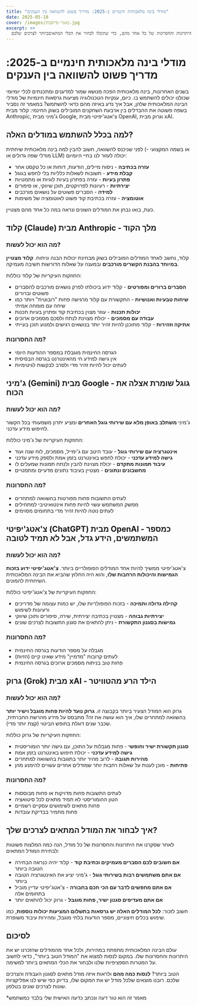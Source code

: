 ```yaml
---
title: "מודלי בינה מלאכותית חינמיים ב-2025: מדריך פשוט להשוואה בין הענקים"
date: 2025-05-10
cover: /images/באנר-פייסבוק.jpg
excerpt: >+
  רוצים להשתמש בבינה מלאכותית אבל לא יודעים איפה להתחיל? במאמר זה נשווה ביןהמודלים החינמיים המובילים של קלוד, צ'אטג'יפיטי, ג'מיני וגרוק, ונסביר בשפהפשוטה את היתרונות והחסרונות של כל אחד מהם, כדי שתוכלו לבחור את הכלי המתאיםביותר לצרכים שלכם.
---
```


# מודלי בינה מלאכותית חינמיים ב-2025: מדריך פשוט להשוואה בין הענקים

בשנים האחרונות, בינה מלאכותית הפכה מנושא שמור למדענים ומתכנתים לכלי יומיומי שכולנו יכולים להשתמש בו. כיום, ענקיות הטכנולוגיה מציעות גרסאות חינמיות של מודלי הבינה המלאכותית שלהן, אבל איך נדע באיזה מהם כדאי להשתמש? במאמר זה נסביר בשפה פשוטה את ההבדלים בין ארבעת השחקנים המובילים בשוק החינמי: קלוד מבית Anthropic, ג'מיני מבית Google, צ'אטג'יפיטי מבית OpenAI, וגרוק מבית xAI.

## למה בכלל להשתמש במודלים האלה?

לפני שניכנס להשוואה, חשוב להבין למה בינה מלאכותית שיחתית (או בשמה המקצועי - מודלי שפה גדולים או LLM) יכולה לעזור לנו בחיי היומיום:

- **עזרה בכתיבה** - ניסוח מיילים, הודעות, דוחות או כל טקסט אחר
- **קבלת מידע** - תשובות לשאלות כלליות בלי לחפש בגוגל
- **פתרון בעיות** - עזרה בפתרון בעיות לוגיות או מתמטיות
- **יצירתיות** - רעיונות לפרויקטים, תוכן שיווקי, או סיפורים
- **למידה** - הסברים פשוטים על נושאים מורכבים
- **אוטומציה** - עזרה בכתיבת קוד פשוט לאוטומציה של משימות

כעת, בואו נבחן את המודלים השונים ונראה במה כל אחד מהם מצטיין.

## קלוד (Claude) מבית Anthropic - מלך הקוד

### מה הוא יכול לעשות?

קלוד, נחשב לאחד המודלים המובילים בשוק מבחינת יכולות הבנה וניתוח. **קלוד מצטיין במיוחד בהבנת הקשרים מורכבים** ובמענה על שאלות הדורשות חשיבה מעמיקה.

החוזקות העיקריות של קלוד כוללות:

- **הסברים ברורים ומפורטים** - קלוד ידוע ביכולתו לפרק נושאים מורכבים להסברים פשוטים וברורים
- **שיחות טבעיות ואנושיות** - התקשורת עם קלוד מרגישה פחות "רובוטית" ויותר כמו שיחה עם מומחה אמיתי
- **יכולות תכנות** - עוזר מצוין בכתיבת קוד ופתרון בעיות תכנות
- **עבודה עם מסמכים** - יכולת מצוינת לנתח ולסכם מסמכים ארוכים
- **אתיקה וזהירות** - קלוד מתוכנן להיות זהיר יותר בנושאים רגישים ולמנוע תוכן בעייתי

### מה החסרונות?

- הגרסה החינמית מוגבלת במספר ההודעות היומי
- אין גישה למידע חי מהאינטרנט בגרסה הבסיסית
- לעתים יכול להיות זהיר מדי ולסרב לבקשות לגיטימיות

## ג'מיני (Gemini) מבית Google - גוגל שומרת אצלה את הכוח

### מה הוא יכול לעשות?

ג'מיני **משתלב באופן מלא עם שירותי גוגל האחרים** ומציע יתרון משמעותי בכל הקשור לחיפוש מידע עדכני.

החוזקות העיקריות של ג'מיני כוללות:

- **אינטגרציה עם שירותי גוגל** - עובד היטב עם ג'ימייל, מסמכים, לוח שנה ועוד
- **גישה למידע עדכני** - יכולת לחפש באינטרנט בזמן אמת ולספק מידע עדכני
- **עיבוד תמונות מתקדם** - יכולת מצוינת להבין ולנתח תמונות שמעלים לו
- **מחשבונים ונתונים** - מצטיין בעיבוד נתונים מדעיים ומתמטיים

### מה החסרונות?

- לעתים התשובות פחות מפורטות בהשוואה למתחרים
- ממשק המשתמש עשוי להיות פחות אינטואיטיבי למתחילים
- לעתים נוטה להיות זהיר מדי בתחומים מסוימים

## צ'אטג'יפיטי (ChatGPT) מבית OpenAI - כמספר המשתמשים, הידע גדל, אבל לא תמיד לטובה

### מה הוא יכול לעשות?

צ'אטג'יפיטי ממשיך להיות אחד המודלים הפופולריים ביותר. **צ'אטג'יפיטי ידוע בזכות הגמישות והיכולות הרחבות שלו**, והוא היה החלוץ שהביא את הבינה המלאכותית השיחתית להמונים.

החוזקות העיקריות של צ'אטג'יפיטי כוללות:

- **קהילה גדולה ותמיכה** - בזכות הפופולריות שלו, יש כמות עצומה של מדריכים ורעיונות לשימוש
- **יצירתיות גבוהה** - מצטיין בכתיבה יצירתית, שירה, סיפורים ותוכן שיווקי
- **גמישות בסגנון התקשורת** - ניתן להתאים את סגנון התשובות לצרכים שונים

### מה החסרונות?

- מגבלה על מספר הודעות בגרסה החינמית
- לעתים קרובות "מדמיין" מידע שאינו קיים (הזיות)
- פחות טוב בניתוח מסמכים ארוכים בגרסה החינמית

## גרוק (Grok) מבית xAI - הילד הרע מהטוויטר

### מה הוא יכול לעשות?

גרוק הוא המודל הצעיר ביותר בקבוצה זו. **גרוק נועד להיות פחות מוגבל וישיר יותר** בהשוואה למתחרים שלו, איך הוא עושה את זה? מתבסס על מידע מהרשת החברתית, שכבר שנים דוגלת בחופש הביטוי (קצת יותר מדי).

החוזקות העיקריות של גרוק כוללות:

- **סגנון תקשורת ישיר וחופשי** - פחות מגבלות על התוכן, עם גישה יותר הומוריסטית
- **גישה למידע עדכני** - יכולת חיפוש באינטרנט בזמן אמת
- **מהירות תגובה** - לרוב מהיר יותר בתגובות בהשוואה למתחרים
- **פתיחות** - מוכן לענות על שאלות רחבות יותר שמודלים אחרים עשויים להימנע מהן

### מה החסרונות?

- לעתים התשובות פחות מדויקות או פחות מבוססות
- הטון ההומוריסטי לא תמיד מתאים לכל סיטואציה
- פחות מתאים לשימושים עסקיים רשמיים
- פחות מחמיר בבדיקת עובדות

## איך לבחור את המודל המתאים לצרכים שלך?

לאחר שסקרנו את היתרונות והחסרונות של כל מודל, הנה כמה המלצות פשוטות לבחירת המודל המתאים:

- **אם חשובים לכם הסברים מעמיקים וכתיבת קוד** - קלוד יהיה כנראה הבחירה הטובה ביותר
- **אם אתם משתמשים רבות בשירותי גוגל** - ג'מיני יציע את האינטגרציה הטובה ביותר
- **אם אתם מחפשים לדבר עם הכי חכם בחבורה** - צ'אטג'יפיטי עדיין מוביל בתחומים אלה
- **אם אתם מעדיפים סגנון ישיר, פחות מוגבל** - גרוק יכול להתאים יותר

חשוב לזכור: **לכל המודלים האלה יש גרסאות בתשלום המציעות יכולות נוספות**, כמו שימוש בכלים חיצוניים, מספר הודעות בלתי מוגבל, ומהירות עיבוד משופרת.

## לסיכום

עולם הבינה המלאכותית מתפתח במהירות, ולכל אחד מהמודלים שהזכרנו יש את היתרונות והחסרונות שלו. במקום לנסות למצוא את "המודל הטוב ביותר", כדאי לחשוב על המטרות הספציפיות שלנו ולבחור את הכלי המתאים ביותר למשימה.

הטוב ביותר? **לנסות כמה מהם** ולראות איזה מודל מתאים לסגנון העבודה והצרכים שלכם. רובנו מוצאים שלכל מודל יש את המקום שלו, בדיוק כפי שיש לנו אפליקציות שונות לצרכים שונים בטלפון.

\*מאמר זה הוא טור דעה ונכתב כדעה האישית שלי בלבד כמשתמש
